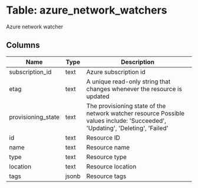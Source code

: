 
# Table: azure_network_watchers
Azure network watcher
## Columns
| Name        | Type           | Description  |
| ------------- | ------------- | -----  |
|subscription_id|text|Azure subscription id|
|etag|text|A unique read-only string that changes whenever the resource is updated|
|provisioning_state|text|The provisioning state of the network watcher resource Possible values include: 'Succeeded', 'Updating', 'Deleting', 'Failed'|
|id|text|Resource ID|
|name|text|Resource name|
|type|text|Resource type|
|location|text|Resource location|
|tags|jsonb|Resource tags|
